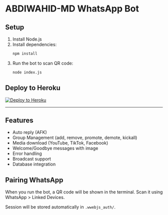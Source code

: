 
# ABDIWAHID-MD WhatsApp Bot

## Setup

1. Install Node.js
2. Install dependencies:
   ```bash
   npm install
   ```
3. Run the bot to scan QR code:
   ```bash
   node index.js
    ```
## Deploy to Heroku

[![Deploy to Heroku](https://www.herokucdn.com/deploy/button.svg)](https://heroku.com/deploy)

---
## Features
- Auto reply (AFK)
- Group Management (add, remove, promote, demote, kickall)
- Media download (YouTube, TikTok, Facebook)
- Welcome/Goodbye messages with image
- Error handling
- Broadcast support
- Database integration

## Pairing WhatsApp
When you run the bot, a QR code will be shown in the terminal. Scan it using WhatsApp > Linked Devices.

Session will be stored automatically in `.wwebjs_auth/`.

